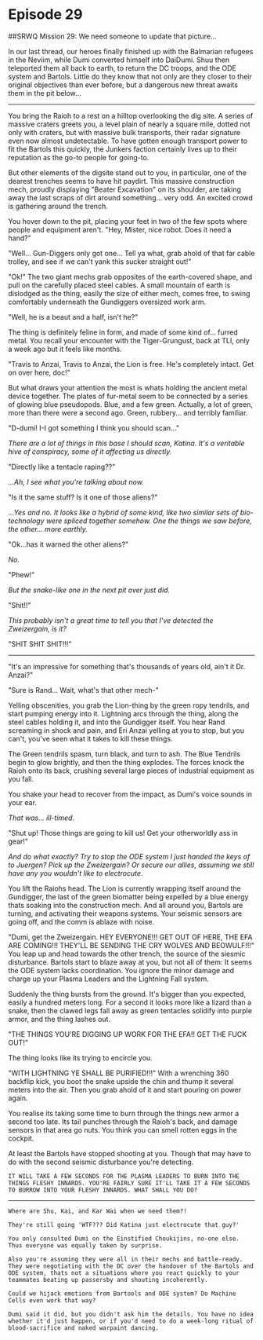 # Episode 29

##SRWQ Mission 29: We need someone to update that picture...

In our last thread, our heroes finally finished up with the Balmarian refugees in the Neviim, while Dumi converted himself into DaiDumi. Shuu then teleported them all back to earth, to return the DC troops, and the ODE system and Bartols. Little do they know that not only are they closer to their original objectives than ever before, but a dangerous new threat awaits them in the pit below... 

---

You bring the Raioh to a rest on a hilltop overlooking the dig site. A series of massive craters greets you, a level plain of nearly a square mile, dotted not only with craters, but with massive bulk transports, their radar signature even now almost undetectable. To have gotten enough transport power to fit the Bartols this quickly, the Junkers faction certainly lives up to their reputation as the go-to people for going-to.

But other elements of the digsite stand out to you, in particular, one of the dearest trenches seems to have hit paydirt. This massive construction mech, proudly displaying "Beater Excavation" on its shoulder, are taking away the last scraps of dirt around something... very odd. An excited crowd is gathering around the trench.

You hover down to the pit, placing your feet in two of the few spots where people and equipment aren't. "Hey, Mister, nice robot. Does it need a hand?"

"Well... Gun-Diggers only got one... Tell ya what, grab ahold of that far cable trolley, and see if we can't yank this sucker straight out!"

"Ok!" The two giant mechs grab opposites of the earth-covered shape, and pull on the carefully placed steel cables. A small mountain of earth is dislodged as the thing, easily the size of either mech, comes free, to swing comfortably underneath the Gundiggers oversized work arm.

"Well, he is a beaut and a half, isn't he?"

The thing is definitely feline in form, and made of some kind of... furred metal. You recall your encounter with the Tiger-Grungust, back at TLI, only a week ago but it feels like months.

"Travis to Anzai, Travis to Anzai, the Lion is free. He's completely intact. Get on over here, doc!"

But what draws your attention the most is whats holding the ancient metal device together. The plates of fur-metal seem to be connected by a series of glowing blue pseudopods. Blue, and a few green. Actually, a lot of green, more than there were a second ago. Green, rubbery... and terribly familiar.

"D-dumi! I-I got something I think you should scan..."

*There are a lot of things in this base I should scan, Katina. It's a veritable hive of conspiracy, some of it affecting us directly.*

"Directly like a tentacle raping??"

*...Ah, I see what you're talking about now.*

"Is it the same stuff? Is it one of those aliens?"

*...Yes and no. It looks like a hybrid of some kind, like two similar sets of bio-technology were spliced together somehow. One the things we saw before, the other... more earthly.*

"Ok...has it warned the other aliens?"

*No.*

"Phew!"

*But the snake-like one in the next pit over just did.*

"Shit!!"

*This probably isn't a great time to tell you that I've detected the Zweizergain, is it?*

"SHIT SHIT SHIT!!!"

---

"It's an impressive for something that's thousands of years old, ain't it Dr. Anzai?"

"Sure is Rand... Wait, what's that other mech-"

Yelling obscenities, you grab the Lion-thing by the green ropy tendrils, and start pumping energy into it. Lightning arcs through the thing, along the steel cables holding it, and into the Gundigger itself. You hear Rand screaming in shock and pain, and Eri Anzai yelling at you to stop, but you can't, you've seen what it takes to kill these things.

The Green tendrils spasm, turn black, and turn to ash. The Blue Tendrils begin to glow brightly, and then the thing explodes. The forces knock the Raioh onto its back, crushing several large pieces of industrial equipment as you fall. 

You shake your head to recover from the impact, as Dumi's voice sounds in your ear.

*That was... ill-timed.*

"Shut up! Those things are going to kill us! Get your otherworldly ass in gear!"

*And do what exactly? Try to stop the ODE system I just handed the keys of to Juergen? Pick up the Zweizergain? Or secure our allies, assuming we still have any you wouldn't like to electrocute.*

You lift the Raiohs head. The Lion is currently wrapping itself around the Gundigger, the last of the green biomatter being expelled by a blue energy thats soaking into the construction mech. And all around you, Bartols are turning, and activating their weapons systems. Your seismic sensors are going off, and the comm is ablaze with noise.

"Dumi, get the Zweizergain. HEY EVERYONE!!! GET OUT OF HERE, THE EFA ARE COMING!!! THEY'LL BE SENDING THE CRY WOLVES AND BEOWULF!!!" You leap up and head towards the other trench, the source of the siesmic disturbance. Bartols start to blaze away at you, but not all of them: It seems the ODE system lacks coordination. You ignore the minor damage and charge up your Plasma Leaders and the Lightning Fall system. 

Suddenly the thing bursts from the ground. It's bigger than you expected, easily a hundred meters long. For a second it looks more like a lizard than a snake, then the clawed legs fall away as green tentacles solidify into purple armor, and the thing lashes out.

"THE THINGS YOU'RE DIGGING UP WORK FOR THE EFA!! GET THE FUCK OUT!"

The thing looks like its trying to encircle you. 

"WITH LIGHTNING YE SHALL BE PURIFIED!!!" With a wrenching 360 backflip kick, you boot the snake upside the chin and thump it several meters into the air. Then you grab ahold of it and start pouring on power again.

You realise its taking some time to burn through the things new armor a second too late. Its tail punches through the Raioh's back, and damage sensors in that area go nuts. You think you can smell rotten eggs in the cockpit. 

At least the Bartols have stopped shooting at you. Though that may have to do with the second seismic disturbance you're detecting.

    IT WILL TAKE A FEW SECONDS FOR THE PLASMA LEADERS TO BURN INTO THE THINGS FLESHY INNARDS. YOU'RE FAIRLY SURE IT'LL TAKE IT A FEW SECONDS TO BURROW INTO YOUR FLESHY INNARDS. WHAT SHALL YOU DO? 

---
```
Where are Shu, Kai, and Kar Wai when we need them?!

They're still going 'WTF??? Did Katina just electrocute that guy?'

You only consulted Dumi on the Einstified Choukijins, no-one else. Thus everyone was equally taken by surprise.

Also you're assuming they were all in their mechs and battle-ready. They were negotiating with the DC over the handover of the Bartols and ODE system, thats not a situations where you react quickly to your teammates beating up passersby and shouting incoherently.

Could we hijack emotions from Bartools and ODE system? Do Machine Cells even work that way?

Dumi said it did, but you didn't ask him the details. You have no idea whether it'd just happen, or if you'd need to do a week-long ritual of blood-sacrifice and naked warpaint dancing. 
```
